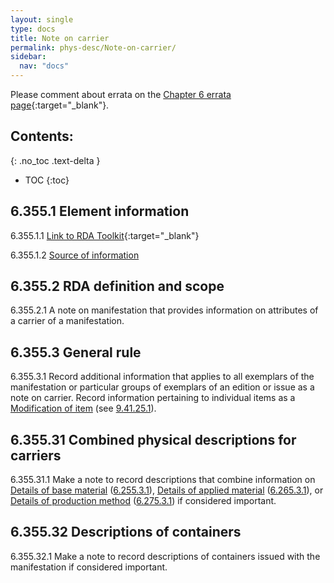 ```yaml
---
layout: single
type: docs
title: Note on carrier
permalink: phys-desc/Note-on-carrier/
sidebar:
  nav: "docs"
---
```


Please comment about errata on the [Chapter 6 errata page](https://docs.google.com/document/d/1mb67GUCT1bbQjywyeTpbjpWDe5iymT3qJ7jeoof5Ra4/edit#heading=h.y2oouzhxhwnq){:target="_blank"}.

## Contents:
{: .no_toc .text-delta }

- TOC
{:toc}

## 6.355.1 Element information

<a name="6.355.1.1">6.355.1.1</a> [Link to RDA Toolkit](https://beta.rdatoolkit.org/Content/Index?externalId=en-US_ala-5887ca96-eae3-34c9-ac6b-5f1f73f3845b){:target="_blank"}

<a name="6.355.1.2">6.355.1.2</a> [Source of information](/DCRMR/phys-desc/)

## 6.355.2 RDA definition and scope

<a name="6.355.2.1">6.355.2.1</a> A note on manifestation that provides information on attributes of a carrier of a manifestation.

## 6.355.3 General rule

<a name="6.355.3.1">6.355.3.1</a> Record additional information that applies to all exemplars of the manifestation or particular groups of exemplars of an edition or issue as a note on carrier. Record information pertaining to individual items as a [Modification of item](/DCRMR/additional-notes/Modification-of-item/) (see [9.41.25.1](/DCRMR/additional-notes/Modification-of-item/#9.41.25.1)).

## 6.355.31 Combined physical descriptions for carriers

<a name="6.355.31.1">6.355.31.1</a> Make a note to record descriptions that combine information on [Details of base material](/DCRMR/phys-desc/Details-of-base-material/) ([6.255.3.1](/DCRMR/phys-desc/Details-of-base-material/#6.255.3.1)), [Details of applied material](/DCRMR/phys-desc/Details-of-applied-material/) ([6.265.3.1](/DCRMR/phys-desc/Details-of-applied-material/#6.265.3.1)), or [Details of production method](/DCRMR/phys-desc/Details-of-production-method/) ([6.275.3.1](/DCRMR/phys-desc/Details-of-production-method/#6.275.3.1)) if considered important.

## 6.355.32 Descriptions of containers

<a name="6.355.32.1">6.355.32.1</a>  Make a note to record descriptions of containers issued with the manifestation if considered important.
